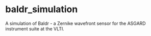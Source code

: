 # baldr_simulation
A simulation of Baldr - a Zernike wavefront sensor for the ASGARD instrument suite at the VLTI.
